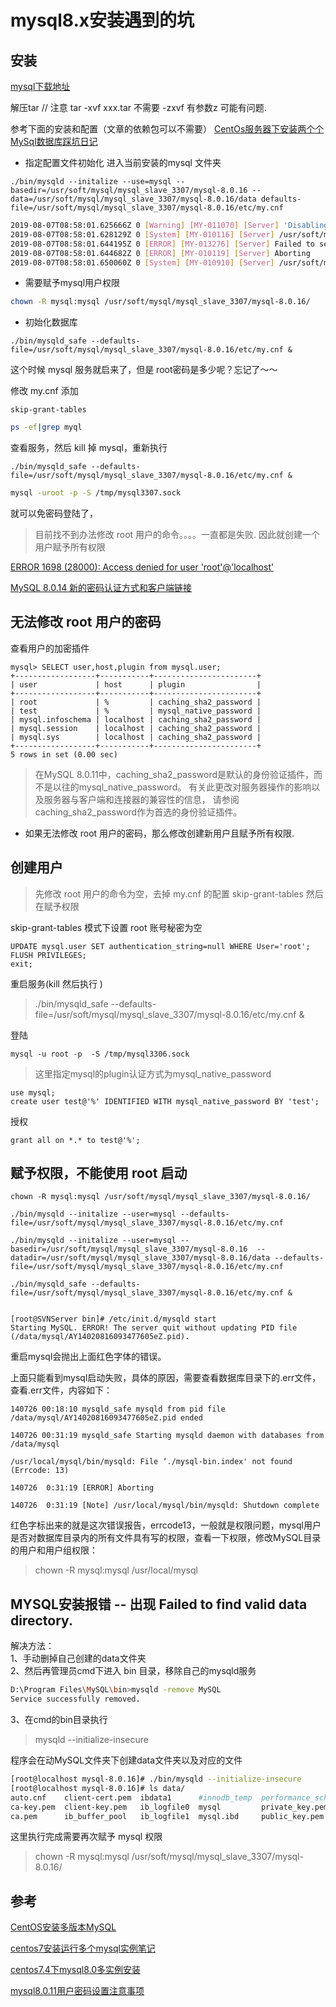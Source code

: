 

# mysql8.x安装遇到的坑

## 安装

[mysql下载地址](https://dev.mysql.com/downloads/mysql/8.0.html#downloads)

解压tar // 注意 tar -xvf xxx.tar 不需要 -zxvf 有参数z 可能有问题.

参考下面的安装和配置（文章的依赖包可以不需要）
[CentOs服务器下安装两个个MySql数据库踩坑日记](https://blog.csdn.net/u010898329/article/details/83064373)

- 指定配置文件初始化
进入当前安装的mysql 文件夹
```mysql
./bin/mysqld --initalize --use=mysql --basedir=/usr/soft/mysql/mysql_slave_3307/mysql-8.0.16 --data=/usr/soft/mysql/mysql_slave_3307/mysql-8.0.16/data defaults-file=/usr/soft/mysql/mysql_slave_3307/mysql-8.0.16/etc/my.cnf
```

```bash
2019-08-07T08:58:01.625666Z 0 [Warning] [MY-011070] [Server] 'Disabling symbolic links using --skip-symbolic-links (or equivalent) is the default. Consider not using this option as it' is deprecated and will be removed in a future release.
2019-08-07T08:58:01.628129Z 0 [System] [MY-010116] [Server] /usr/soft/mysql/mysql_slave_3307/mysql-8.0.16/bin/mysqld (mysqld 8.0.16) starting as process 18037
2019-08-07T08:58:01.644195Z 0 [ERROR] [MY-013276] [Server] Failed to set datadir to '/usr/soft/mysql/mysql_master_3306/mysql-8.0.16/data/' (OS errno: 13 - Permission denied)
2019-08-07T08:58:01.644682Z 0 [ERROR] [MY-010119] [Server] Aborting
2019-08-07T08:58:01.650060Z 0 [System] [MY-010910] [Server] /usr/soft/mysql/mysql_slave_3307/mysql-8.0.16/bin/mysqld: Shutdown complete (mysqld 8.0.16)  MySQL Community Server - GPL.
```

- 需要赋予mysql用户权限
```bash
chown -R mysql:mysql /usr/soft/mysql/mysql_slave_3307/mysql-8.0.16/
```

- 初始化数据库
```mysql
./bin/mysqld_safe --defaults-file=/usr/soft/mysql/mysql_slave_3307/mysql-8.0.16/etc/my.cnf &
```
这个时候 mysql 服务就启来了，但是 root密码是多少呢？忘记了～～

修改 my.cnf 添加 
```mysql
skip-grant-tables
```
```bash
ps -ef|grep myql
```
查看服务，然后 kill 掉 mysql，重新执行
```mysql
./bin/mysqld_safe --defaults-file=/usr/soft/mysql/mysql_slave_3307/mysql-8.0.16/etc/my.cnf &
```

```bash
mysql -uroot -p -S /tmp/mysql3307.sock
```
就可以免密码登陆了，

> 目前找不到办法修改 root 用户的命令。。。。一直都是失败.
> 因此就创建一个用户赋予所有权限

[ERROR 1698 (28000): Access denied for user 'root'@'localhost'](https://stackoverflow.com/questions/39281594/error-1698-28000-access-denied-for-user-rootlocalhost?noredirect=1&lq=1)

[MySQL 8.0.14 新的密码认证方式和客户端链接](https://www.cnblogs.com/yinzhengjie/p/10301516.html)


## 无法修改 root 用户的密码
查看用户的加密插件
```mysql
mysql> SELECT user,host,plugin from mysql.user;
+------------------+-----------+-----------------------+
| user             | host      | plugin                |
+------------------+-----------+-----------------------+
| root             | %         | caching_sha2_password |
| test             | %         | mysql_native_password |
| mysql.infoschema | localhost | caching_sha2_password |
| mysql.session    | localhost | caching_sha2_password |
| mysql.sys        | localhost | caching_sha2_password |
+------------------+-----------+-----------------------+
5 rows in set (0.00 sec)
```

> 在MySQL 8.0.11中，caching_sha2_password是默认的身份验证插件，而不是以往的mysql_native_password。
>有关此更改对服务器操作的影响以及服务器与客户端和连接器的兼容性的信息，
>请参阅caching_sha2_password作为首选的身份验证插件。

- 如果无法修改 root 用户的密码，那么修改创建新用户且赋予所有权限.

## 创建用户

> 先修改 root 用户的命令为空，去掉 my.cnf 的配置 skip-grant-tables 然后在赋予权限

skip-grant-tables 模式下设置 root 账号秘密为空
```mysql
UPDATE mysql.user SET authentication_string=null WHERE User='root';
FLUSH PRIVILEGES;
exit;
```

重启服务(kill 然后执行 )
> ./bin/mysqld_safe --defaults-file=/usr/soft/mysql/mysql_slave_3307/mysql-8.0.16/etc/my.cnf &

登陆
```mysql
mysql -u root -p  -S /tmp/mysql3306.sock
```

> 这里指定mysql的plugin认证方式为mysql_native_password
```mysql
use mysql;
create user test@'%' IDENTIFIED WITH mysql_native_password BY 'test'; 
```
授权
```mysql
grant all on *.* to test@'%';
```

## 赋予权限，不能使用 root 启动
```mysql
chown -R mysql:mysql /usr/soft/mysql/mysql_slave_3307/mysql-8.0.16/

./bin/mysqld --initalize --user=mysql --defaults-file=/usr/soft/mysql/mysql_slave_3307/mysql-8.0.16/etc/my.cnf

./bin/mysqld --initalize --user=mysql --basedir=/usr/soft/mysql/mysql_slave_3307/mysql-8.0.16  --datadir=/usr/soft/mysql/mysql_slave_3307/mysql-8.0.16/data --defaults-file=/usr/soft/mysql/mysql_slave_3307/mysql-8.0.16/etc/my.cnf

./bin/mysqld_safe --defaults-file=/usr/soft/mysql/mysql_slave_3307/mysql-8.0.16/etc/my.cnf &
```




```mysql

[root@SVNServer bin]# /etc/init.d/mysqld start
Starting MySQL. ERROR! The server quit without updating PID file (/data/mysql/AY14020816093477605eZ.pid).

```
重启mysql会抛出上面红色字体的错误。

上面只能看到mysql启动失败，具体的原因，需要查看数据库目录下的.err文件，查看.err文件，内容如下：
```
140726 00:18:10 mysqld_safe mysqld from pid file /data/mysql/AY14020816093477605eZ.pid ended

140726 00:31:19 mysqld_safe Starting mysqld daemon with databases from /data/mysql

/usr/local/mysql/bin/mysqld: File ‘./mysql-bin.index' not found (Errcode: 13)

140726  0:31:19 [ERROR] Aborting

140726  0:31:19 [Note] /usr/local/mysql/bin/mysqld: Shutdown complete
```
红色字标出来的就是这次错误报告，errcode13，一般就是权限问题，mysql用户是否对数据库目录内的所有文件具有写的权限，查看一下权限，修改MySQL目录的用户和用户组权限：

> chown -R mysql:mysql   /usr/local/mysql



## MYSQL安装报错 -- 出现 Failed to find valid data directory.

解决方法：  
1、手动删掉自己创建的data文件夹   
2、然后再管理员cmd下进入 bin 目录，移除自己的mysqld服务
```bash
D:\Program Files\MySQL\bin>mysqld -remove MySQL
Service successfully removed.
```
3、在cmd的bin目录执行 
> mysqld --initialize-insecure  

程序会在动MySQL文件夹下创建data文件夹以及对应的文件
```bash
[root@localhost mysql-8.0.16]# ./bin/mysqld --initialize-insecure
[root@localhost mysql-8.0.16]# ls data/
auto.cnf    client-cert.pem  ibdata1      #innodb_temp  performance_schema  server-cert.pem  undo_001
ca-key.pem  client-key.pem   ib_logfile0  mysql         private_key.pem     server-key.pem   undo_002
ca.pem      ib_buffer_pool   ib_logfile1  mysql.ibd     public_key.pem      sys
```

这里执行完成需要再次赋予 mysql 权限
> chown -R mysql:mysql /usr/soft/mysql/mysql_slave_3307/mysql-8.0.16/

## 参考

[CentOS安装多版本MySQL](https://www.voidking.com/dev-centos-multiple-mysql/)

[centos7安装运行多个mysql实例笔记](https://my.oschina.net/hollowj/blog/796146)

[centos7.4下mysql8.0多实例安装](http://www.fdlly.com/p/283198450.html)

[mysql8.0.11用户密码设置注意事项](https://blog.csdn.net/ligaofeng/article/details/80022448)

